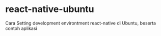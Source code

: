 # react-native-ubuntu
Cara Setting development environtment react-native di Ubuntu, beserta contoh aplikasi
